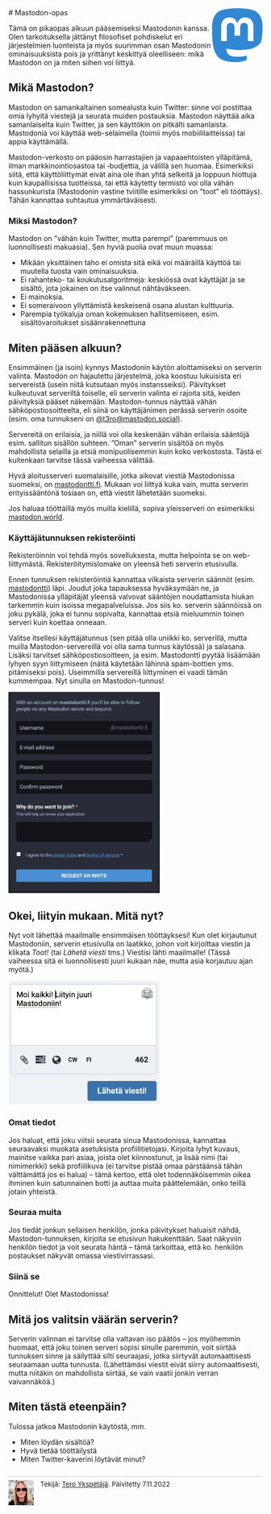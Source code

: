 <img src="img/mastodon_logo.png" alt="Mastodon logo" style="float: right; width: 100px">
# Mastodon-opas

Tämä on pikaopas alkuun pääsemiseksi Mastodonin kanssa. Olen tarkoituksella jättänyt filosofiset pohdiskelut eri järjestelmien luonteista ja myös suurimman osan Mastodonin ominaisuuksista pois ja yrittänyt keskittyä oleelliseen: mikä Mastodon on ja miten siihen voi liittyä.

## Mikä Mastodon?

Mastodon on samankaltainen somealusta kuin Twitter: sinne voi postittaa omia lyhyitä viestejä ja seurata muiden postauksia. Mastodon näyttää aika samanlaiselta kuin Twitter, ja sen käyttökin on pitkälti samanlaista. Mastodonia voi käyttää web-selaimella (toimii myös mobiililaitteissa) tai appia käyttämällä.

Mastodon-verkosto on pääosin harrastajien ja vapaaehtoisten ylläpitämä, ilman markkinointiosastoa tai ‑budjettia, ja välillä sen huomaa. Esimerkiksi siitä, että käyttöliittymät eivät aina ole ihan yhtä selkeitä ja loppuun hiottuja kuin kaupallisissa tuotteissa, tai että käytetty termistö voi olla vähän hassunkurista (Mastodonin vastine tviitille esimerkiksi on ”toot” eli tööttäys). Tähän kannattaa suhtautua ymmärtäväisesti.

### Miksi Mastodon?

Mastodon on ”vähän kuin Twitter, mutta parempi” (paremmuus on luonnollisesti makuasia). Sen hyviä puolia ovat muun muassa:

- Mikään yksittäinen taho ei omista sitä eikä voi määräillä käyttöä tai muutella tuosta vain ominaisuuksia.
- Ei rahanteko- tai koukutusalgoritmeja: keskiössä ovat käyttäjät ja se sisältö, jota jokainen on itse valinnut nähtäväkseen.
- Ei mainoksia.
- Ei someraivoon yllyttämistä keskeisenä osana alustan kulttuuria.
- Parempia työkaluja oman kokemuksen hallitsemiseen, esim. sisältövaroitukset sisäänrakennettuna

## Miten pääsen alkuun?

Ensimmäinen (ja isoin) kynnys Mastodonin käytön aloittamiseksi on serverin valinta. Mastodon on hajautettu järjestelmä, joka koostuu lukuisista eri servereistä (usein niitä kutsutaan myös instansseiksi). Päivitykset kulkeutuvat serveriltä toiselle, eli serverin valinta ei rajoita sitä, keiden päivityksiä pääset näkemään. Mastodon-tunnus näyttää vähän sähköpostiosoitteelta, eli siinä on käyttäjänimen perässä serverin osoite (esim. oma tunnukseni on [@t3ro@mastodon.social](https://mastodon.social/@t3ro)).

Servereitä on erilaisia, ja niillä voi olla keskenään vähän erilaisia sääntöjä esim. sallitun sisällön suhteen. ”Oman” serverin sisältöä on myös mahdollista selailla ja etsiä monipuolisemmin kuin koko verkostosta. Tästä ei kuitenkaan tarvitse tässä vaiheessa välittää.

Hyvä aloitusserveri suomalaisille, jotka aikovat viestiä Mastodonissa suomeksi, on [mastodontti.fi](https://mastodontti.fi/about). Mukaan voi liittyä kuka vain, mutta serverin erityissääntönä tosiaan on, että viestit lähetetään suomeksi.

Jos haluaa tööttäillä myös muilla kielillä, sopiva yleisserveri on esimerkiksi [mastodon.world](https://mastodon.world/about).

### Käyttäjätunnuksen rekisteröinti

Rekisteröinnin voi tehdä myös sovelluksesta, mutta helpointa se on web-liittymästä. Rekisteröitymislomake on yleensä heti serverin etusivulla.

Ennen tunnuksen rekisteröintiä kannattaa vilkaista serverin säännöt (esim. [mastodontti](https://mastodontti.fi/about/more)) läpi. Joudut joka tapauksessa hyväksymään ne, ja Mastodonissa ylläpitäjät yleensä valvovat sääntöjen noudattamista hiukan tarkemmin kuin isoissa megapalveluissa. Jos siis ko. serverin säännöissä on joku pykälä, joka ei tunnu sopivalta, kannattaa etsiä mieluummin toinen serveri kuin koettaa onneaan.

Valitse itsellesi käyttäjätunnus (sen pitää olla uniikki ko. serverillä, mutta muilla Mastodon-servereillä voi olla sama tunnus käytössä) ja salasana. Lisäksi tarvitset sähköpostiosoitteen, ja esim. Mastodontti pyytää lisäämään lyhyen syyn liittymiseen (näitä käytetään lähinnä spam-bottien yms. pitämiseksi pois). Useimmilla servereillä liittyminen ei vaadi tämän kummempaa. Nyt sinulla on Mastodon-tunnus!

<a href="img/tunnuksen_luonti.png">
  <img src="img/tunnuksen_luonti.png" width="300px" alt="Lomake uuden tunnuksen luomiseen">
</a>

## Okei, liityin mukaan. Mitä nyt?

Nyt voit lähettää maailmalle ensimmäisen tööttäyksesi! Kun olet kirjautunut Mastodoniin, serverin etusivulla on laatikko, johon voit kirjoittaa viestin ja klikata _Toot!_ (tai _Lähetä viesti_ tms.) Viestisi lähti maailmalle! (Tässä vaiheessa sitä ei luonnollisesti juuri kukaan näe, mutta asia korjautuu ajan myötä.)

<a href="img/ensimmainen_viesti.png">
  <img src="img/ensimmainen_viesti.png" width="300px" alt="Lomake tööttäyksen lähetykseen">
</a>

### Omat tiedot

Jos haluat, että joku viitsii seurata sinua Mastodonissa, kannattaa seuraavaksi muokata asetuksista profiilitietojasi. Kirjoita lyhyt kuvaus, mainitse vaikka pari asiaa, joista olet kiinnostunut, ja lisää nimi (tai nimimerkki) sekä profiilikuva (ei tarvitse pistää omaa pärstäänsä tähän välttämättä jos ei halua) – tämä kertoo, että olet todennäköisemmin oikea ihminen kuin satunnainen botti ja auttaa muita päättelemään, onko teillä jotain yhteistä.

### Seuraa muita

Jos tiedät jonkun sellaisen henkilön, jonka päivitykset haluaisit nähdä, Mastodon-tunnuksen, kirjoita se etusivun hakukenttään. Saat näkyviin henkilön tiedot ja voit seurata häntä – tämä tarkoittaa, että ko. henkilön postaukset näkyvät omassa viestivirrassasi.

### Siinä se

Onnittelut! Olet Mastodonissa!

## Mitä jos valitsin väärän serverin?

Serverin valinnan ei tarvitse olla valtavan iso päätös – jos myöhemmin huomaat, että joku toinen serveri sopisi sinulle paremmin, voit siirtää tunnuksen sinne ja säilyttää silti seuraajasi, jotka siirtyvät automaattisesti seuraamaan uutta tunnusta. (Lähettämäsi viestit eivät siirry automaattisesti, mutta niitäkin on mahdollista siirtää, se vain vaatii jonkin verran vaivannäköä.)

## Miten tästä eteenpäin?

Tulossa jatkoa Mastodonin käytöstä, mm.

- Miten löydän sisältöä?
- Hyvä tietää tööttäilystä
- Miten Twitter-kaverini löytävät minut?

<footer style="margin-top: 2em; font-size: small; border-top: 1px solid lightgrey; padding-top: .5em;">
<img src="img/me.png" style="width: 50px; float: left; margin-right: 1em;" alt="My Mastodon profile picture">
Tekijä: <a href="https://mastodon.social/@t3ro" rel="me" title="My Mastodon page">Tero Ykspetäjä</a>.
Päivitetty 7.11.2022
</footer>
